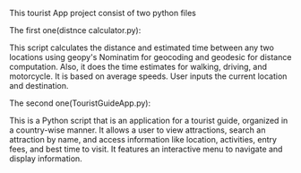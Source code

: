 This tourist App project consist of two python files
 
The first one(distnce calculator.py):

This script calculates the distance and estimated time between any two locations using geopy's Nominatim for geocoding and geodesic for distance computation. Also, it does the time estimates for walking, driving, and motorcycle. It is based on average speeds. User inputs the current location and destination.

The second one(TouristGuideApp.py):

This is a Python script that is an application for a tourist guide, organized in a country-wise manner. It allows a user to view attractions, search an attraction by name, and access information like location, activities, entry fees, and best time to visit. It features an interactive menu to navigate and display information.
